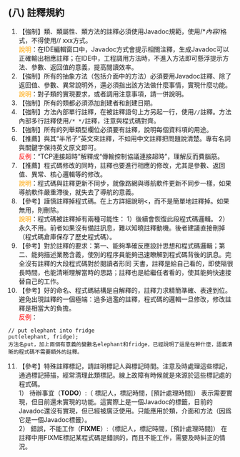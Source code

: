 ## (八) 註釋規約

1. 【強制】類、類屬性、類方法的註釋必須使用Javadoc規範，使用/**內容*/格式，不得使用// xxx方式。 
<br><span style="color:orange">說明</span>：在IDE編輯窗口中，Javadoc方式會提示相關注釋，生成Javadoc可以正確輸出相應註釋；在IDE中，工程調用方法時，不進入方法即可懸浮提示方法、參數、返回值的意義，提高閱讀效率。 
2. 【強制】所有的抽象方法（包括介面中的方法）必須要用Javadoc註釋、除了返回值、參數、異常說明外，還必須指出該方法做什麼事情，實現什麼功能。 
<br><span style="color:orange">說明</span>：對子類的實現要求，或者調用注意事項，請一併說明。 
3. 【強制】所有的類都必須添加創建者和創建日期。 
4. 【強制】方法內部單行註釋，在被註釋語句上方另起一行，使用`//`註釋。方法內部多行註釋使用`/* */`註釋，注意與程式碼對齊。 
5. 【強制】所有的列舉類型欄位必須要有註釋，說明每個資料項的用途。 
6. 【推薦】與其“半吊子”英文來註釋，不如用中文註釋把問題說清楚。專有名詞與關鍵字保持英文原文即可。
 <br><span style="color:red">反例</span>：“TCP連接超時”解釋成“傳輸控制協議連接超時”，理解反而費腦筋。 
7. 【推薦】程式碼修改的同時，註釋也要進行相應的修改，尤其是參數、返回值、異常、核心邏輯等的修改。 
<br><span style="color:orange">說明</span>：程式碼與註釋更新不同步，就像路網與導航軟件更新不同步一樣，如果導航軟件嚴重滯後，就失去了導航的意義。 
8. 【參考】謹慎註釋掉程式碼。在上方詳細說明<，而不是簡單地註釋掉。如果無用，則刪除。 
<br><span style="color:orange">說明</span>：程式碼被註釋掉有兩種可能性：
1）後續會恢復此段程式碼邏輯。
2）永久不用。前者如果沒有備註訊息，難以知曉註釋動機。後者建議直接刪掉（程式碼倉庫保存了歷史程式碼）。 
9. 【參考】對於註釋的要求：第一、能夠準確反應設計思想和程式碼邏輯；第二、能夠描述業務含義，使別的程序員能夠迅速瞭解到程式碼背後的訊息。完全沒有註釋的大段程式碼對於閱讀者形同
天書，註釋是給自己看的，即使隔很長時間，也能清晰理解當時的思路；註釋也是給繼任者看的，使其能夠快速接替自己的工作。 
10. 【參考】好的命名、程式碼結構是自解釋的，註釋力求精簡準確、表達到位。避免出現註釋的一個極端：過多過濫的註釋，程式碼的邏輯一旦修改，修改註釋是相當大的負擔。 
<br><span style="color:red">反例</span>：
 ```
 // put elephant into fridge  
 put(elephant, fridge);      
 方法名put，加上兩個有意義的變數名elephant和fridge，已經說明了這是在幹什麼，語義清晰的程式碼不需要額外的註釋。 
 ```
11. 【參考】特殊註釋標記，請註明標記人與標記時間。注意及時處理這些標記，通過標記掃描，經常清理此類標記。線上故障有時候就是來源於這些標記處的程式碼。  
1） 待辦事宜（**TODO**）:（ 標記人，標記時間，[預計處理時間]）    表示需要實現，但目前還未實現的功能。這實際上是一個Javadoc的標籤，目前的Javadoc還沒有實現，但已經被廣泛使用。只能應用於類，介面和方法（因爲它是一個Javadoc標籤）。  
2） 錯誤，不能工作（**FIXME**）:（標記人，標記時間，[預計處理時間]）    在註釋中用FIXME標記某程式碼是錯誤的，而且不能工作，需要及時糾正的情況。 